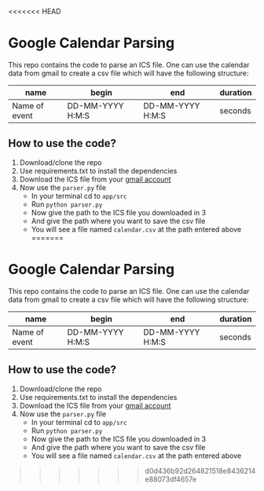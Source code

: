 <<<<<<< HEAD
# Google Calendar Parsing 
This repo contains the code to parse an ICS file. One can use the calendar data from gmail to create a csv file which will have the following structure:


| name | begin | end | duration |
|------|-------|-----|----------|
| Name of event | DD-MM-YYYY H:M:S  |DD-MM-YYYY H:M:S  | seconds  | 

## How to use the code?

1. Download/clone the repo
2. Use requirements.txt to install the dependencies 
3. Download the ICS file from your [gmail account](https://support.google.com/calendar/answer/37111?hl=en) 
4. Now use the `parser.py` file
   - In your terminal cd to `app/src`
   - Run `python parser.py`
   - Now give the path to the ICS file you downloaded in 3
   - And give the path where you want to save the csv file
   - You will see a file named `calendar.csv` at the path entered above
=======
# Google Calendar Parsing 
This repo contains the code to parse an ICS file. One can use the calendar data from gmail to create a csv file which will have the following structure:


| name | begin | end | duration |
|------|-------|-----|----------|
| Name of event | DD-MM-YYYY H:M:S  |DD-MM-YYYY H:M:S  | seconds  | 

## How to use the code?

1. Download/clone the repo
2. Use requirements.txt to install the dependencies 
3. Download the ICS file from your [gmail account](https://support.google.com/calendar/answer/37111?hl=en) 
4. Now use the `parser.py` file
   - In your terminal cd to `app/src`
   - Run `python parser.py`
   - Now give the path to the ICS file you downloaded in 3
   - And give the path where you want to save the csv file
   - You will see a file named `calendar.csv` at the path entered above
>>>>>>> d0d436b92d264821518e8436214e88073df4657e
